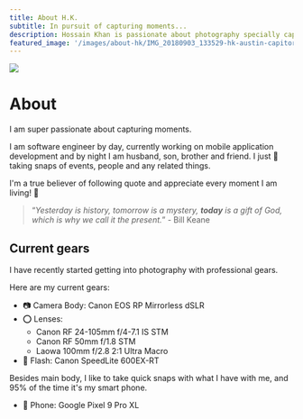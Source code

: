 ```yaml
---
title: About H.K.
subtitle: In pursuit of capturing moments...
description: Hossain Khan is passionate about photography specially capturing moments. His personal interest is mostly in macro, landscape and candid shots.
featured_image: '/images/about-hk/IMG_20180903_133529-hk-austin-capitor-with-camera-850x600.jpg'
---
```


![](/images/about-hk/IMG_20180903_133529-hk-austin-capitor-with-camera-850x600.jpg)

# About
I am super passionate about capturing moments.

I am software engineer by day, currently working on mobile application development and by night I am husband, son, brother and friend.
I just 💖 taking snaps of events, people and any related things.  

I'm a true believer of following quote and appreciate every moment I am living! 🙏 
> “_Yesterday is history, tomorrow is a mystery, **today** is a gift of God, which is why we call it the present._” - Bill Keane

## Current gears
I have recently started getting into photography with professional gears.

Here are my current gears:
* 📷 Camera Body: Canon EOS RP Mirrorless dSLR 
* ⭕ Lenses: 
  * Canon RF 24-105mm f/4-7.1 IS STM
  * Canon RF 50mm f/1.8 STM
  * Laowa 100mm f/2.8 2:1 Ultra Macro
* 🔦 Flash: Canon SpeedLite 600EX-RT

Besides main body, I like to take quick snaps with what I have with me, 
and 95% of the time it's my smart phone.
* 📱 Phone: Google Pixel 9 Pro XL
